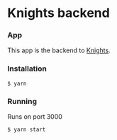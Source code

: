 # Knights backend

### App
This app is the backend to [Knights](https://github.com/leobezr/knights).

### Installation
```
$ yarn
```

### Running
Runs on port 3000
```
$ yarn start
```